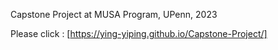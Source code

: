 Capstone Project at MUSA Program, UPenn, 2023


Please click : [https://ying-yiping.github.io/Capstone-Project/]
